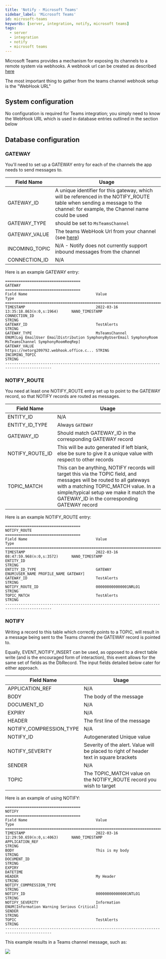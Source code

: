 ```yaml
---
title: 'Notify - Microsoft Teams'
sidebar_label: 'Microsoft Teams'
id: microsoft-teams
keywords: [server, integration, notify, microsoft teams]
tags:
  - server
  - integration
  - notify
  - microsoft teams
---
```


Microsoft Teams provides a mechanism for exposing its channels to a remote system via webhooks. A webhook url can be created as described [here](https://docs.microsoft.com/en-us/microsoftteams/platform/webhooks-and-connectors/how-to/add-incoming-webhook)

The most important thing to gather from the teams channel webhook setup is the "WebHook URL"

## System configuration

No configuration is required for Teams integration; you simply need to know the WebHook URL which is used in database entries outlined in the section below

## Database configuration

### GATEWAY

You'll need to set up a GATEWAY entry for each of the channels the app needs to send messages to.

| Field Name | Usage |
| --- | --- |
| GATEWAY_ID | A unique identifier for this gateway, which will be referenced in the NOTIFY_ROUTE table when sending a message to the channel: for example, the Channel name could be used |
| GATEWAY_TYPE | should be set to `MsTeamsChannel`|
| GATEWAY_VALUE | The teams WebHook Url from your channel (see [here](https://docs.microsoft.com/en-us/microsoftteams/platform/webhooks-and-connectors/how-to/add-incoming-webhook)) |
| INCOMING_TOPIC | N/A - Notify does not currently support inbound messages from the channel |
| CONNECTION_ID | N/A |

Here is an example GATEWAY entry:

```
==================================
GATEWAY
==================================
Field Name                               Value                                    Type
===========================================================================================
TIMESTAMP                                2022-03-16 13:35:18.863(n:0,s:1964)      NANO_TIMESTAMP
CONNECTION_ID                                                                     STRING
GATEWAY_ID                               TestAlerts                               STRING
GATEWAY_TYPE                             MsTeamsChannel                           ENUM[Log EmailUser EmailDistribution SymphonyByUserEmail SymphonyRoom MsTeamsChannel SymphonyRoomReqRep]
GATEWAY_VALUE                            https://netorg209792.webhook.office.c... STRING
INCOMING_TOPIC                                                                    STRING
-------------------------------------------------------------------------------------------
```

### NOTIFY_ROUTE

You need at least one NOTIFY_ROUTE entry set up to point to the GATEWAY record, so that NOTIFY records are routed as messages.

| Field Name | Usage |
| --- | --- |
| ENTITY_ID | N/A |
| ENTITY_ID_TYPE | Always `GATEWAY` |
| GATEWAY_ID | Should match GATEWAY_ID in the corresponding GATEWAY record |
| NOTIFY_ROUTE_ID | This will be auto generated if left blank, else be sure to give it a unique value with respect to other records |
| TOPIC_MATCH | This can be anything, NOTIFY records will target this via the TOPIC field, and messages will be routed to all gateways with a matching TOPIC_MATCH value. In a simple/typical setup we make it match the GATEWAY_ID in the corresponding GATEWAY record |

Here is an example NOTIFY_ROUTE entry:

```
==================================
NOTIFY_ROUTE
==================================
Field Name                               Value                                    Type
===========================================================================================
TIMESTAMP                                2022-03-16 08:47:59.968(n:0,s:3572)      NANO_TIMESTAMP
ENTITY_ID                                                                         STRING
ENTITY_ID_TYPE                           GATEWAY                                  ENUM[USER_NAME PROFILE_NAME GATEWAY]
GATEWAY_ID                               TestAlerts                               STRING
NOTIFY_ROUTE_ID                          000000000000001NRLO1                     STRING
TOPIC_MATCH                              TestAlerts                               STRING
-------------------------------------------------------------------------------------------
```

### NOTIFY

Writing a record to this table which correctly points to a TOPIC, will result in a message being sent to the Teams channel the GATEWAY record is pointed to.

Equally, EVENT_NOTIFY_INSERT can be used, as opposed to a direct table write (and is the encouraged form of interaction), this event allows for the same set of fields as the DbRecord. The input fields detailed below cater for either approach.

| Field Name | Usage                                                                                  |
| --- |----------------------------------------------------------------------------------------|
| APPLICATION_REF | N/A                                                                                    |
| BODY | The body of the message                                                                |
| DOCUMENT_ID | N/A                                                                                    |
| EXPIRY | N/A                                                                                    |
| HEADER | The first line of the message                                                          |
| NOTIFY_COMPRESSION_TYPE | N/A                                                                                    |
| NOTIFY_ID | Autogenerated Unique value                                                             |
| NOTIFY_SEVERITY | Severity of the alert. Value will be placed to right of header text in square brackets |
| SENDER | N/A                                                                                    |
| TOPIC | The TOPIC_MATCH value on the NOTIFY_ROUTE record you wish to target                    |

Here is an example of using NOTIFY:

```
==================================
NOTIFY
==================================
Field Name                               Value                                    Type
===========================================================================================
TIMESTAMP                                2022-03-16 12:29:50.659(n:0,s:4063)      NANO_TIMESTAMP
APPLICATION_REF                                                                   STRING
BODY                                     This is my body                          STRING
DOCUMENT_ID                                                                       STRING
EXPIRY                                                                            DATETIME
HEADER                                   My Header                                STRING
NOTIFY_COMPRESSION_TYPE                                                           STRING
NOTIFY_ID                                000000000000001NTLO1                     STRING
NOTIFY_SEVERITY                          Information                              ENUM[Information Warning Serious Critical]
SENDER                                                                            STRING
TOPIC                                    TestAlerts                               STRING
-------------------------------------------------------------------------------------------
```

This example results in a Teams channel message, such as:

![](/img/notify-teams-example.png)
